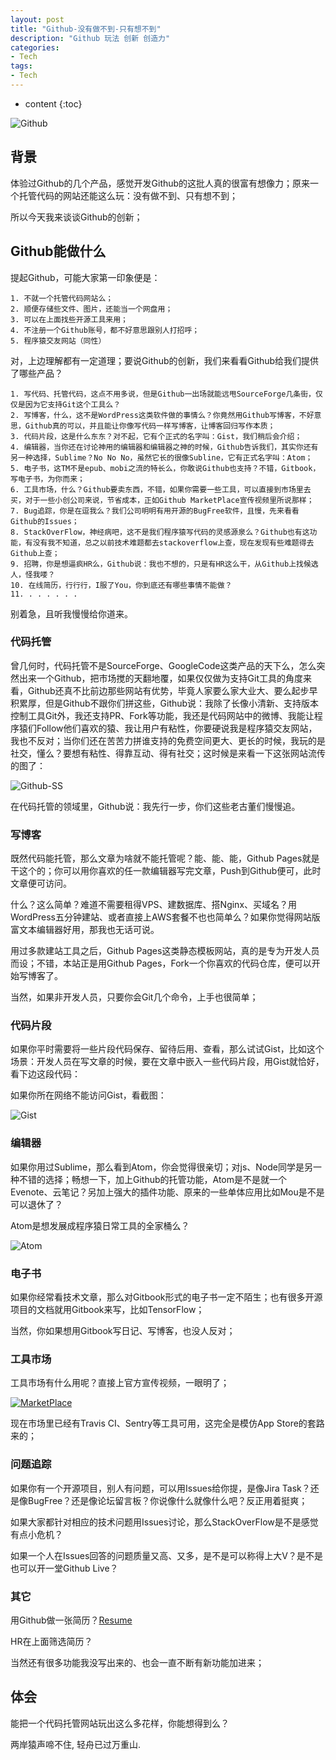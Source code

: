 ```yaml
---
layout: post
title: "Github-没有做不到-只有想不到"
description: "Github 玩法 创新 创造力"
categories: 
- Tech
tags:
- Tech
---
```


* content
{:toc}

![Github](/css/pics/2017-12-05-github.png)

## 背景

体验过Github的几个产品，感觉开发Github的这批人真的很富有想像力；原来一个托管代码的网站还能这么玩：没有做不到、只有想不到；

所以今天我来谈谈Github的创新；

## Github能做什么

提起Github，可能大家第一印象便是：

    1. 不就一个托管代码网站么；
    2. 顺便存储些文件、图片，还能当一个网盘用；
    3. 可以在上面找些开源工具来用；
    4. 不注册一个Github账号，都不好意思跟别人打招呼；
    5. 程序猿交友网站（同性）

对，上边理解都有一定道理；要说Github的创新，我们来看看Github给我们提供了哪些产品？

    1. 写代码、托管代码，这点不用多说，但是Github一出场就能远甩SourceForge几条街，仅仅是因为它支持Git这个工具么？
    2. 写博客，什么，这不是WordPress这类软件做的事情么？你竟然用Github写博客，不好意思，Github真的可以，并且能让你像写代码一样写博客，让博客回归写作本质；
    3. 代码片段，这是什么东东？对不起，它有个正式的名字叫：Gist，我们稍后会介绍；
    4. 编辑器，当你还在讨论神用的编辑器和编辑器之神的时候，Github告诉我们，其实你还有另一种选择，Sublime？No No No，虽然它长的很像Subline，它有正式名字叫：Atom；
    5. 电子书，这TM不是epub、mobi之流的特长么，你敢说Github也支持？不错，Gitbook，写电子书，为你而来；
    6. 工具市场，什么？Github要卖东西，不错，如果你需要一些工具，可以直接到市场里去买，对于一些小创公司来说，节省成本，正如Github MarketPlace宣传视频里所说那样；
    7. Bug追踪，你是在逗我么？我们公司明明有用开源的BugFree软件，且慢，先来看看Github的Issues；
    8. StackOverFlow，神经病吧，这不是我们程序猿写代码的灵感源泉么？Github也有这功能，有没有我不知道，总之以前技术难题都去stackoverflow上查，现在发现有些难题得去Github上查；
    9. 招聘，你是想逼疯HR么，Github说：我也不想的，只是有HR这么干，从Github上找候选人，怪我喽？
    10. 在线简历，行行行，I服了You，你到底还有哪些事情不能做？
    11. . . . . . .

别着急，且听我慢慢给你道来。

###  代码托管

曾几何时，代码托管不是SourceForge、GoogleCode这类产品的天下么，怎么突然出来一个Github，把市场搅的天翻地覆，如果仅仅做为支持Git工具的角度来看，Github还真不比前边那些网站有优势，毕竟人家要么家大业大、要么起步早积累厚，但是Github不跟你们拼这些，Github说：我除了长像小清新、支持版本控制工具Git外，我还支持PR、Fork等功能，我还是代码网站中的微博、我能让程序猿们Follow他们喜欢的猿、我让用户有粘性，你要硬说我是程序猿交友网站，我也不反对；当你们还在苦苦力拼谁支持的免费空间更大、更长的时候，我玩的是社交，懂么？要想有粘性、得靠互动、得有社交；这时候是来看一下这张网站流传的图了：

![Github-SS](/css/pics/2017-12-05-github-ss.jpg)

在代码托管的领域里，Github说：我先行一步，你们这些老古董们慢慢追。

### 写博客

既然代码能托管，那么文章为啥就不能托管呢？能、能、能，Github Pages就是干这个的；你可以用你喜欢的任一款编辑器写完文章，Push到Github便可，此时文章便可访问。

什么？这么简单？难道不需要租得VPS、建数据库、搭Nginx、买域名？用WordPress五分钟建站、或者直接上AWS套餐不也也简单么？如果你觉得网站版富文本编辑器好用，那我也无话可说。

用过多款建站工具之后，Github Pages这类静态模板网站，真的是专为开发人员而设；不错，本站正是用Github Pages，Fork一个你喜欢的代码仓库，便可以开始写博客了。

当然，如果非开发人员，只要你会Git几个命令，上手也很简单；

### 代码片段

如果你平时需要将一些片段代码保存、留待后用、查看，那么试试Gist，比如这个场景：开发人员在写文章的时候，要在文章中嵌入一些代码片段，用Gist就恰好，看下边这段代码：

如果你所在网络不能访问Gist，看截图：

![Gist](/css/pics/2017-12-06-gist.jpg)

### 编辑器

如果你用过Sublime，那么看到Atom，你会觉得很亲切；对js、Node同学是另一种不错的选择；畅想一下，加上Github的托管功能，Atom是不是就一个Evenote、云笔记？另加上强大的插件功能、原来的一些单体应用比如Mou是不是可以退休了？

Atom是想发展成程序猿日常工具的全家桶么？

![Atom](/css/pics/2017-12-07-atom.jpg)

### 电子书

如果你经常看技术文章，那么对Gitbook形式的电子书一定不陌生；也有很多开源项目的文档就用Gitbook来写，比如TensorFlow；

当然，你如果想用Gitbook写日记、写博客，也没人反对；

### 工具市场

工具市场有什么用呢？直接上官方宣传视频，一眼明了；

[![MarketPlace](/css/pics/2017-12-07-marketplace.jpg)](https://www.bilibili.com/video/av11116892)

现在市场里已经有Travis CI、Sentry等工具可用，这完全是模仿App Store的套路来的；

### 问题追踪

如果你有一个开源项目，别人有问题，可以用Issues给你提，是像Jira Task？还是像BugFree？还是像论坛留言板？你说像什么就像什么吧？反正用着挺爽；

如果大家都针对相应的技术问题用Issues讨论，那么StackOverFlow是不是感觉有点小危机？

如果一个人在Issues回答的问题质量又高、又多，是不是可以称得上大V？是不是也可以开一堂Github Live？

### 其它

用Github做一张简历？[Resume](http://resume.github.io/)

HR在上面筛选简历？

当然还有很多功能我没写出来的、也会一直不断有新功能加进来；

## 体会

能把一个代码托管网站玩出这么多花样，你能想得到么？

两岸猿声啼不住, 轻舟已过万重山.
